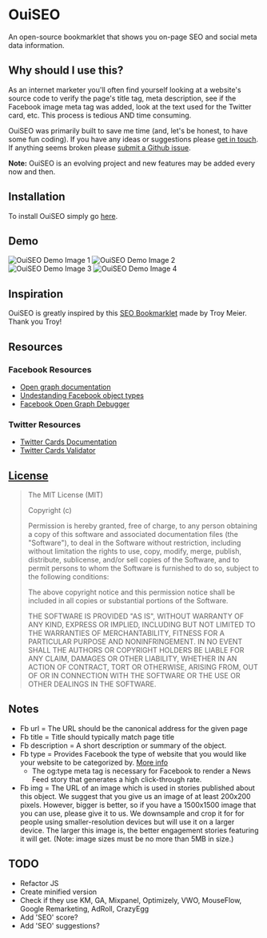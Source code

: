 # OuiSEO

An open-source bookmarklet that shows you on-page SEO and social meta data information.

## Why should I use this?

As an internet marketer you'll often find yourself looking at a website's source code to verify the page's title tag, meta description, see if the Facebook image meta tag was added, look at the text used for the Twitter card, etc. This process is tedious AND time consuming.

OuiSEO was primarily built to save me time (and, let's be honest, to have some fun coding). If you have any ideas or suggestions please [get in touch](https://twitter.com/CarlSednaoui). If anything seems broken please [submit a Github issue](https://github.com/carlsednaoui/ouiseo/issues/new).

__Note:__ OuiSEO is an evolving project and new features may be added every now and then.

## Installation

To install OuiSEO simply go [here](http://carlsednaoui.github.io/ouiseo/install.html).

## Demo
![OuiSEO Demo Image 1](http://f.cl.ly/items/202d2s2W2x2y1x2e0K1g/ouiseo_demo_1.png)
![OuiSEO Demo Image 2](http://f.cl.ly/items/0o04060g0x301m3E3w16/ouiseo_demo_2.png)
![OuiSEO Demo Image 3](http://f.cl.ly/items/2F1Q293i2w0R1R2v2m2G/ouiseo_demo_3.png)
![OuiSEO Demo Image 4](http://f.cl.ly/items/0X421F1o1I0k0m0u2x0A/ouiseo_demo_4.png)


## Inspiration

OuiSEO is greatly inspired by this [SEO Bookmarklet](http://twkm.ca/seo-bookmarklet/) made by Troy Meier. Thank you Troy!

## Resources

### Facebook Resources
- [Open graph documentation](https://developers.facebook.com/docs/opengraph/)
- [Undestanding Facebook object types](https://developers.facebook.com/docs/opengraph/creating-object-types/)
- [Facebook Open Graph Debugger](https://developers.facebook.com/tools/debug)

### Twitter Resources
- [Twitter Cards Documentation](https://dev.twitter.com/docs/cards)
- [Twitter Cards Validator](https://dev.twitter.com/docs/cards/validation/validator)

## [License](http://opensource.org/licenses/MIT)

>The MIT License (MIT)
>
>Copyright (c) <year> <copyright holders>
>
>Permission is hereby granted, free of charge, to any person obtaining a copy
>of this software and associated documentation files (the "Software"), to deal
>in the Software without restriction, including without limitation the rights
>to use, copy, modify, merge, publish, distribute, sublicense, and/or sell
>copies of the Software, and to permit persons to whom the Software is
>furnished to do so, subject to the following conditions:
>
>The above copyright notice and this permission notice shall be included in
>all copies or substantial portions of the Software.
>
>THE SOFTWARE IS PROVIDED "AS IS", WITHOUT WARRANTY OF ANY KIND, EXPRESS OR
>IMPLIED, INCLUDING BUT NOT LIMITED TO THE WARRANTIES OF MERCHANTABILITY,
>FITNESS FOR A PARTICULAR PURPOSE AND NONINFRINGEMENT. IN NO EVENT SHALL THE
>AUTHORS OR COPYRIGHT HOLDERS BE LIABLE FOR ANY CLAIM, DAMAGES OR OTHER
>LIABILITY, WHETHER IN AN ACTION OF CONTRACT, TORT OR OTHERWISE, ARISING FROM,
>OUT OF OR IN CONNECTION WITH THE SOFTWARE OR THE USE OR OTHER DEALINGS IN
>THE SOFTWARE.

## Notes
- Fb url = The URL should be the canonical address for the given page
- Fb title = Title should typically match page title
- Fb description = A short description or summary of the object.
- Fb type = Provides Facebook the type of website that you would like your website to be categorized by. [More info](https://developers.facebook.com/docs/reference/opengraph/object-type/)
    - The og:type meta tag is necessary for Facebook to render a News Feed story that generates a high click-through rate.
- Fb img = The URL of an image which is used in stories published about this object. We suggest that you give us an image of at least 200x200 pixels. However, bigger is better, so if you have a 1500x1500 image that you can use, please give it to us. We downsample and crop it for for people using smaller-resolution devices but will use it on a larger device. The larger this image is, the better engagement stories featuring it will get. (Note: image sizes must be no more than 5MB in size.)

## TODO
- Refactor JS
- Create minified version
- Check if they use KM, GA, Mixpanel, Optimizely, VWO, MouseFlow, Google Remarketing, AdRoll, CrazyEgg
- Add 'SEO' score?
- Add 'SEO' suggestions?